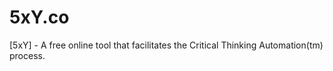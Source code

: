 5xY.co
======

[5xY] - A free online tool that facilitates the Critical Thinking Automation(tm) process.
